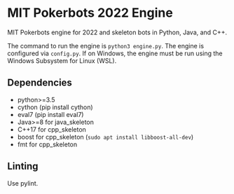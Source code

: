 # MIT Pokerbots 2022 Engine
MIT Pokerbots engine for 2022 and skeleton bots in Python, Java, and C++.

The command to run the engine is ```python3 engine.py```. The engine is configured via ```config.py```. If on Windows, the engine must be run using the Windows Subsystem for Linux (WSL).

## Dependencies
 - python>=3.5
 - cython (pip install cython)
 - eval7 (pip install eval7)
 - Java>=8 for java_skeleton
 - C++17 for cpp_skeleton
 - boost for cpp_skeleton (`sudo apt install libboost-all-dev`)
 - fmt for cpp_skeleton

## Linting
Use pylint.
